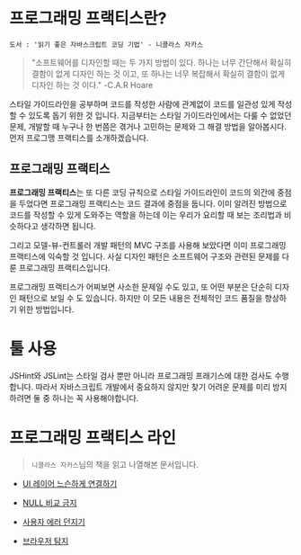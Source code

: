 # 프로그래밍 프랙티스란?

    도서 : '읽기 좋은 자바스크립트 코딩 기법' - 니콜라스 자카스

> "소프트웨어를 디자인할 때는 두 가지 방법이 있다. 하나는 너무 간단해서 확실히 결함이 없게 디자인 하는 것 이고, 또 하나는 너무 복잡해서 확실히 결함이 없게 디자인 하는 것 이다." -C.A.R Hoare

스타일 가이드라인을 공부하며 코드를 작성한 사람에 관계없이 코드를 일관성 있게 작성할 수 있도록 돕기 위한 것 입니다. 지금부터는 스타일 가이드라인에서는 다룰 수 없었던 문제, 개발할 때 누구나 한 번쯤은 겪거나 고민하는 문제와 그 해결 방법을 알아봅시다. 먼저 프로그맹 프랙티스를 소개하겠습니다.

## 프로그래밍 프랙티스
**프로그래밍 프랙티스**는 또 다른 코딩 규칙으로 스타일 가이드라인이 코드의 외간에 중점을 두었다면 프로그래밍 프랙티스는 코드 결과에 중점을 둡니다. 이미 알려진 방법으로 코드를 작성할 수 있게 도와주는 역할을 하는데 이는 우리가 요리할 때 보는 조리법과 비슷하다고 생각하면 됩니다.

그리고 모델-뷰-컨트롤러 개발 패턴의 MVC 구조를 사용해 보았다면 이미 프로그래밍 프랙티스에 익숙할 것 입니다. 사실 디자인 패턴은 소프트웨어 구조와 관련된 문제를 다룬 프로그래밍 프랙티스입니다.

프로그래밍 프랙티스가 어찌보면 사소한 문제일 수도 있고, 또 어떤 부분은 단순히 디자인 패턴으로 보일 수 도 있습니다. 하지만 이 모든 내용은 전체적인 코드 품질을 향상하기 위한 방법입니다.

# 툴 사용
JSHint와 JSLint는 스타일 검사 뿐만 아니라 프로그래밍 프래기스에 대한 검사도 수행합니다. 따라서 자바스크립트 개발에서 중요하지 않지만 찾기 어려운 문제를 미리 방지하려면 둘 중 하나는 꼭 사용해야합니다.

# 프로그래밍 프랙티스 라인
>`니콜라스 자카스`님의 책을 읽고 나열해본 문서입니다.
- [UI 레이어 느슨하게 연결하기](https://github.com/junu126/JavaScript_All/blob/master/Maintainable-JavaScript/Programming-Practice/UI-Loosely-Connecting-To-Layer.md)

- [NULL 비교 금지](https://github.com/junu126/JavaScript_All/blob/master/Maintainable-JavaScript/Programming-Practice/Do-Not-Compare-With-NULL.md)

- [사용자 에러 던지기](https://github.com/junu126/JavaScript_All/blob/master/Maintainable-JavaScript/Programming-Practice/Throwing-Error-From-User.md)

- [브라우저 탐지](https://github.com/junu126/JavaScript_All/blob/master/Maintainable-JavaScript/Programming-Practice/Browser-Detection.md)